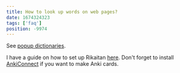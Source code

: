 ```yaml
---
title: How to look up words on web pages?
date: 1674324323
tags: ['faq']
position: -9974
---
```


See [popup dictionaries](resources.html#popup-dictionaries).

I have a guide on how to set up Rikaitan [here](setting-up-yomichan.html).
Don't forget to install [AnkiConnect](https://ankiweb.net/shared/info/2055492159)
if you want to make Anki cards.
